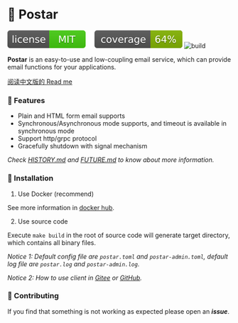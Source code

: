 # 📝 Postar

[![license](_icons/license.svg)](https://opensource.org/licenses/MIT)
[![coverage](_icons/coverage.svg)](_icons/coverage.svg)
![build](https://github.com/infra-io/postar/actions/workflows/check.yml/badge.svg)

**Postar** is an easy-to-use and low-coupling email service, which can provide email functions for your applications.

[阅读中文版的 Read me](./README.md)

### 🥇 Features

* Plain and HTML form email supports
* Synchronous/Asynchronous mode supports, and timeout is available in synchronous mode
* Support http/grpc protocol
* Gracefully shutdown with signal mechanism

_Check [HISTORY.md](./HISTORY.md) and [FUTURE.md](./FUTURE.md) to know about more information._

### 🚀 Installation

1. Use Docker (recommend)

See more information in [docker hub](https://hub.docker.com/r/fishgoddess/postar).

2. Use source code

Execute `make build` in the root of source code will generate target directory, which contains all binary files.

_Notice 1: Default config file are `postar.toml` and `postar-admin.toml`, default log file are `postar.log` and `postar-admin.log`._

_Notice 2: How to use client in [Gitee](https://gitee.com/infra-io/postar-client) or [GitHub](https://github.com/infra-io/postar-client)._

### 👥 Contributing

If you find that something is not working as expected please open an _**issue**_.
